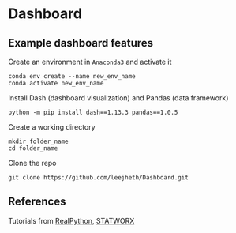 # Dashboard
## Example dashboard features

Create an environment in `Anaconda3` and activate it 
```
conda env create --name new_env_name
conda activate new_env_name
```

Install Dash (dashboard visualization) and Pandas (data framework)
```
python -m pip install dash==1.13.3 pandas==1.0.5
```

Create a working directory  
```
mkdir folder_name  
cd folder_name
```

Clone the repo   
```
git clone https://github.com/leejheth/Dashboard.git
```


## References   
Tutorials from [RealPython](https://realpython.com/python-dash/#what-is-dash), [STATWORX](https://www.statworx.com/at/blog/how-to-build-a-dashboard-in-python-plotly-dash-step-by-step-tutorial/)

